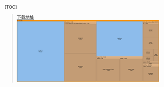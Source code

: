 [TOC]

> [下载地址](https://dl.iplaysoft.com/files/1163.html)
![](images/Snipaste_2018-12-19_18-25-57.png)